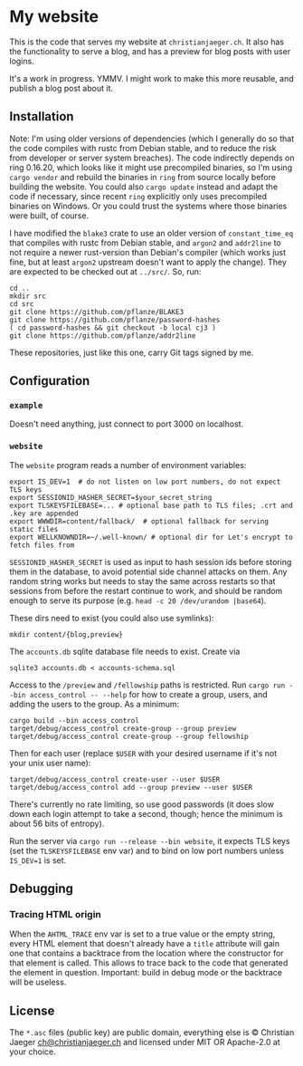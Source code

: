 # My website

This is the code that serves my website at `christianjaeger.ch`. It
also has the functionality to serve a blog, and has a preview for blog
posts with user logins.

It's a work in progress. YMMV. I might work to make this more
reusable, and publish a blog post about it.

## Installation

Note: I'm using older versions of dependencies (which I generally do
so that the code compiles with rustc from Debian stable, and to reduce
the risk from developer or server system breaches). The code
indirectly depends on ring 0.16.20, which looks like it might use
precompiled binaries, so I'm using `cargo vendor` and rebuild the
binaries in `ring` from source locally before building the
website. You could also `cargo update` instead and adapt the code if
necessary, since recent `ring` explicitly only uses precompiled
binaries on Windows. Or you could trust the systems where those
binaries were built, of course.

I have modified the `blake3` crate to use an older version of
`constant_time_eq` that compiles with rustc from Debian stable, and
`argon2` and `addr2line` to not require a newer rust-version than
Debian's compiler (which works just fine, but at least `argon2`
upstream doesn't want to apply the change). They are expected to be
checked out at `../src/`. So, run:

    cd ..
    mkdir src
    cd src
    git clone https://github.com/pflanze/BLAKE3
    git clone https://github.com/pflanze/password-hashes
    ( cd password-hashes && git checkout -b local cj3 )
    git clone https://github.com/pflanze/addr2line

These repositories, just like this one, carry Git tags signed by
me.

## Configuration

### `example`

Doesn't need anything, just connect to port 3000 on localhost.

### `website`

The `website` program reads a number of environment variables:

    export IS_DEV=1  # do not listen on low port numbers, do not expect TLS keys
    export SESSIONID_HASHER_SECRET=$your_secret_string
    export TLSKEYSFILEBASE=... # optional base path to TLS files; .crt and .key are appended
    export WWWDIR=content/fallback/  # optional fallback for serving static files
    export WELLKNOWNDIR=~/.well-known/ # optional dir for Let's encrypt to fetch files from

`SESSIONID_HASHER_SECRET` is used as input to hash session ids before
storing them in the database, to avoid potential side channel attacks
on them. Any random string works but needs to stay the same across
restarts so that sessions from before the restart continue to work,
and should be random enough to serve its purpose (e.g. `head -c 20
/dev/urandom |base64`).

These dirs need to exist (you could also use symlinks):

    mkdir content/{blog,preview}

The `accounts.db` sqlite database file needs to exist. Create via 

    sqlite3 accounts.db < accounts-schema.sql

Access to the `/preview` and `/fellowship` paths is restricted. Run
`cargo run --bin access_control -- --help` for how to create a group,
users, and adding the users to the group. As a minimum:

    cargo build --bin access_control
    target/debug/access_control create-group --group preview
    target/debug/access_control create-group --group fellowship

Then for each user (replace `$USER` with your desired username if it's
not your unix user name):

    target/debug/access_control create-user --user $USER
    target/debug/access_control add --group preview --user $USER

There's currently no rate limiting, so use good passwords (it does
slow down each login attempt to take a second, though; hence the
minimum is about 56 bits of entropy).

Run the server via `cargo run --release --bin website`, it expects TLS
keys (set the `TLSKEYSFILEBASE` env var) and to bind on low port
numbers unless `IS_DEV=1` is set.

## Debugging

### Tracing HTML origin

When the `AHTML_TRACE` env var is set to a true value or the empty
string, every HTML element that doesn't already have a `title`
attribute will gain one that contains a backtrace from the location
where the constructor for that element is called. This allows to trace
back to the code that generated the element in question. Important:
build in debug mode or the backtrace will be useless.

## License

The `*.asc` files (public key) are public domain, everything else is ©
Christian Jaeger <ch@christianjaeger.ch> and licensed under MIT OR
Apache-2.0 at your choice.
